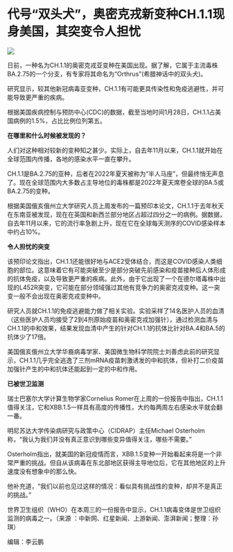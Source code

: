 # 代号“双头犬”，奥密克戎新变种CH.1.1现身美国，其突变令人担忧

![](https://inews.gtimg.com/newsapp_bt/0/15634878103/1000)

日前，一种名为CH.1.1的奥密克戎亚变种在美国出现。据了解，它属于主流毒株BA.2.75的一个分支，有专家将其命名为“Orthrus”(希腊神话中的双头犬)。

研究显示，较其他新冠病毒亚变种，CH.1.1有可能更具传染性和免疫逃避性，并可能导致更严重的疾病。

根据美国疾病控制与预防中心(CDC)的数据，截至当地时间1月28日，CH.1.1占美国病例的1.5%，占比比例位列第五。

**在哪里和什么时候被发现的？**

人们对这种相对较新的变种知之甚少。实际上，自去年11月以来，CH.1.1就开始在全球范围内传播，各地的感染水平一直在攀升。

CH.1.1是BA.2.75的亚种，后者在2022年夏天被称为“半人马座”，但最终悄无声息了。现在全球范围内大多数占主导地位的毒株都是2022年夏天席卷全球的BA.5或BA.2.75的变种。

根据美国俄亥俄州立大学研究人员上周发布的一篇预印本论文，CH.1.1于去年秋天在东南亚被发现，现在在英国和新西兰部分地区占超过四分之一的病例。据数据，自去年11月以来，它的流行率急剧上升，现在它在全球每天测序的COVID感染样本中约占10%。

**令人担忧的突变**

该预印论文指出，CH.1.1还能很好地与ACE2受体结合，而这是COVID感染人类细胞的部位。这意味着它有可能突破至少是部分突破先前感染和疫苗接种后人体形成的抗体免疫，以及导致更严重的疾病。此外，由于它出现了一个在德尔塔毒株中出现的L452R突变，它可能在部分领域强过其他有竞争力的奥密克戎变种。这一突变一般不会出现在奥密克戎变种中。

研究人员就CH.1.1的免疫逃避能力做了相关实验。实验采样了14名医护人员的血清（这些医护人员均接受了2到4剂原始疫苗和奥密克戎加强针），通过检测血清与CH.1.1的中和效果，结果发现血清中产生的针对CH.1.1的抗体比针对BA.4和BA.5的抗体少了17倍。

美国俄亥俄州立大学华裔病毒学家、美国微生物科学院院士刘善虑此前的研究显示，CH.1.1几乎完全逃逸了三剂mRNA疫苗刺激诱发的中和抗体，但补打二价疫苗加强针产生的中和抗体还能起到一定的中和作用。

**已被世卫监测**

瑞士巴塞尔大学计算生物学家Cornelius
Romer在上周的一份报告中指出，CH.1.1值得关注，它和XBB.1.5一样具有高度的传播性，大约每两周左右感染水平就会翻一番。

明尼苏达大学传染病研究与政策中心（CIDRAP）主任Michael Osterholm称，“我认为我们并没有真正意识到哪些变异值得关注，哪些不需要。”

Osterholm指出，就美国的新冠疫情而言，XBB.1.5变种一开始看起来将是一个非常严重的挑战。但自从该病毒在东北部地区获得主导地位后，它在其他地区的上升速度没有想象中的那么快。

他补充道，“我们以前也见过这样的情况：看似具有挑战性的变种，却并不是真正的挑战。”

世界卫生组织（WHO）在本周三的一份报告中显示，CH.1.1病毒变体是世卫组织监测的病毒之一。（来源 ：中新网、红星新闻、上游新闻、澎湃新闻；整理：孙琪）

编辑：李云鹏

